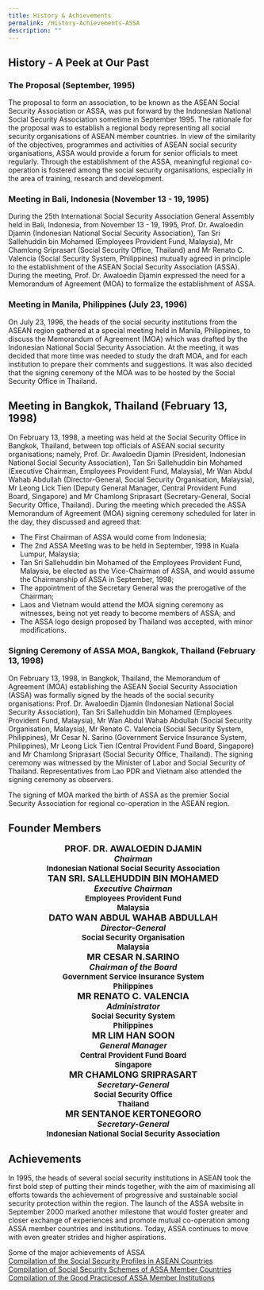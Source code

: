 ```yaml
---
title: History & Achievements
permalink: /History-Achievements-ASSA
description: ""
---
```

## History - A Peek at Our Past

### The Proposal (September, 1995)
The proposal to form an association, to be known as the ASEAN Social Security Association or ASSA, was put forward by the Indonesian National Social Security Association sometime in September 1995. The rationale for the proposal was to establish a regional body representing all social security organisations of ASEAN member countries. In view of the similarity of the objectives, programmes and activities of ASEAN social security organisations, ASSA would provide a forum for senior officials to meet regularly. Through the establishment of the ASSA, meaningful regional co-operation is fostered among the social security organisations, especially in the area of training, research and development.

### Meeting in Bali, Indonesia (November 13 - 19, 1995)
During the 25th International Social Security Association General Assembly held in Bali, Indonesia, from November 13 - 19, 1995, Prof. Dr. Awaloedin Djamin (Indonesian National Social Security Association), Tan Sri Sallehuddin bin Mohamed (Employees Provident Fund, Malaysia), Mr Chamlong Sriprasart (Social Security Office, Thailand) and Mr Renato C. Valencia (Social Security System, Philippines) mutually agreed in principle to the establishment of the ASEAN Social Security Association (ASSA). During the meeting, Prof. Dr. Awaloedin Djamin expressed the need for a Memorandum of Agreement (MOA) to formalize the establishment of ASSA.

### Meeting in Manila, Philippines (July 23, 1996)
On July 23, 1996, the heads of the social security institutions from the ASEAN region gathered at a special meeting held in Manila, Philippines, to discuss the Memorandum of Agreement (MOA) which was drafted by the Indonesian National Social Security Association. At the meeting, it was decided that more time was needed to study the draft MOA, and for each institution to prepare their comments and suggestions. It was also decided that the signing ceremony of the MOA was to be hosted by the Social Security Office in Thailand.

## Meeting in Bangkok, Thailand (February 13, 1998)
On February 13, 1998, a meeting was held at the Social Security Office in Bangkok, Thailand, between top officials of ASEAN social security organisations; namely, Prof. Dr. Awaloedin Djamin (President, Indonesian National Social Security Association), Tan Sri Sallehuddin bin Mohamed (Executive Chairman, Employees Provident Fund, Malaysia), Mr Wan Abdul Wahab Abdullah (Director-General, Social Security Organisation, Malaysia), Mr Leong Lick Tien (Deputy General Manager, Central Provident Fund Board, Singapore) and Mr Chamlong Sriprasart (Secretary-General, Social Security Office, Thailand). During the meeting which preceded the ASSA Memorandum of Agreement (MOA) signing ceremony scheduled for later in the day, they discussed and agreed that:
* The First Chairman of ASSA would come from Indonesia;
* The 2nd ASSA Meeting was to be held in September, 1998 in Kuala Lumpur, Malaysia;
* Tan Sri Sallehuddin bin Mohamed of the Employees Provident Fund, Malaysia, be elected as the Vice-Chairman of ASSA, and would assume the Chairmanship of ASSA in September, 1998;
* The appointment of the Secretary General was the prerogative of the Chairman;
* Laos and Vietnam would attend the MOA signing ceremony as witnesses, being not yet ready to become members of ASSA; and
* The ASSA logo design proposed by Thailand was accepted, with minor modifications.

### Signing Ceremony of ASSA MOA, Bangkok, Thailand (February 13, 1998)
On February 13, 1998, in Bangkok, Thailand, the Memorandum of Agreement (MOA) establishing the ASEAN Social Security Association (ASSA) was formally signed by the heads of the social security organisations: Prof. Dr. Awaloedin Djamin (Indonesian National Social Security Association), Tan Sri Sallehuddin bin Mohamed (Employees Provident Fund, Malaysia), Mr Wan Abdul Wahab Abdullah (Social Security Organisation, Malaysia), Mr Renato C. Valencia (Social Security System, Philippines), Mr Cesar N. Sarino (Government Service Insurance System, Philippines), Mr Leong Lick Tien (Central Provident Fund Board, Singapore) and Mr Chamlong Sriprasart (Social Security Office, Thailand). The signing ceremony was witnessed by the Minister of Labor and Social Security of Thailand. Representatives from Lao PDR and Vietnam also attended the signing ceremony as observers.

The signing of MOA marked the birth of ASSA as the premier Social Security Association for regional co-operation in the ASEAN region.

## Founder Members

<style type="text/css">
    .name {
    font-weight: bold;
    text-transform: uppercase;
    font-size: 18px;
    text-align: center;
}    
.position {
    font-weight: bold;
    font-size: 16px;
    text-align: center;
    font-style: italic;
}
.company {
    font-size: 15px;
    font-weight: bold;
    text-align: center;
}
</style>


<div class="row">
	<div class="col is-3">
		<img class="imgFounder" src="/images/founder/1.jpg" alt="" style="background-size:contain;" />
		<div class="name">
			Prof. Dr. Awaloedin Djamin
		</div>
		<div class="position">
			Chairman
		</div>
		<div class="company">
			Indonesian National Social Security Association
		</div>
	</div>
	<div class="col is-3">
		<img class="imgFounder" src="/images/founder/2.jpg" alt="" style="background-size:contain;" />
		<div class="name">
			Tan Sri. Sallehuddin bin Mohamed
		</div>
		<div class="position">
			Executive Chairman
		</div>
		<div class="company">
			Employees Provident Fund<br />
			Malaysia
		</div>
	</div>
	<div class="col is-3">
		<img class="imgFounder" src="/images/founder/3.jpg" alt="" style="background-size:contain;" />
		<div class="name">
			Dato Wan Abdul Wahab Abdullah
		</div>
		<div class="position">
			Director-General
		</div>
		<div class="company">
			Social Security Organisation<br />
			Malaysia
		</div>
	</div>
	<div class="col is-3">
		<img class="imgFounder" src="/images/founder/4.jpg" alt="" style="background-size:contain;" />
		<div class="name">
			Mr Cesar N.Sarino
		</div>
		<div class="position">
			Chairman of the Board
		</div>
		<div class="company">
			Government Service Insurance System<br />
			Philippines
		</div>
	</div>
</div>
<div class="row">
	<div class="col is-3">
		<img class="imgFounder" src="/images/founder/5.jpg" alt="" style="background-size:contain;" />
		<div class="name">
			Mr Renato C. Valencia
		</div>
		<div class="position">
			Administrator
		</div>
		<div class="company">
			Social Security System<br />
			Philippines
		</div>
	</div>
	<div class="col is-3">
		<img class="imgFounder" src="/images/founder/6.jpg" alt="" style="background-size:contain;" />
		<div class="name">
			Mr Lim Han Soon
		</div>
		<div class="position">
			General Manager
		</div>
		<div class="company">
			Central Provident Fund Board<br />
			Singapore
		</div>
	</div>
	<div class="col is-3">
		<img class="imgFounder" src="/images/founder/7.jpg" alt="" style="background-size:contain;" />
		<div class="name">
			Mr Chamlong Sriprasart
		</div>
		<div class="position">
			Secretary-General
		</div>
		<div class="company">
			Social Security Office<br />
			Thailand
		</div>
	</div>
	<div class="col is-3">
		<img class="imgFounder" src="/images/founder/8.jpg" alt="" style="background-size:contain;" />
		<div class="name">
			Mr Sentanoe Kertonegoro
		</div>
		<div class="position">
			Secretary-General
		</div>
		<div class="company">
			Indonesian National Social Security Association
		</div>
	</div>
</div>

## Achievements
In 1995, the heads of several social security institutions in ASEAN took the first bold step of putting their minds together, with the aim of maximising all efforts towards the achievement of progressive and sustainable social security protection within the region. The launch of the ASSA website in September 2000 marked another milestone that would foster greater and closer exchange of experiences and promote mutual co-operation among ASSA member countries and institutions. Today, ASSA continues to move with even greater strides and higher aspirations.

<div class="row">
	<div class="col has-text-centered content is-medium">
	Some of the major achievements of ASSA
	</div>
</div>

<div class="row">
    <div class="col is-4 has-text-centered content is-medium">
        <a class="has-text-link" href="https://www.asean-ssa.org/Organization-Profiles-ASSA">Compilation of the Social Security Profiles in ASEAN Countries </a>
    </div>
    <div class="col is-4 has-text-centered content is-medium">
        <a class="has-text-link" href="https://www.asean-ssa.org/Member-Institutions-ASSA">Compilation of Social Security Schemes of ASSA Member Countries</a>
    </div>
    <div class="col is-4 has-text-centered content is-medium">
        <a class="has-text-link" href="https://www.asean-ssa.org/Events-ASSA">Compilation of the Good Practicesof ASSA Member Institutions</a>
    </div>
</div>